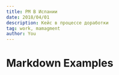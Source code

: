 ```yaml
---
title: PM В Испании
date: 2018/04/01
description: Кейс в процессе доработки
tag: work, mamagment
author: You
---
```


# Markdown Examples

